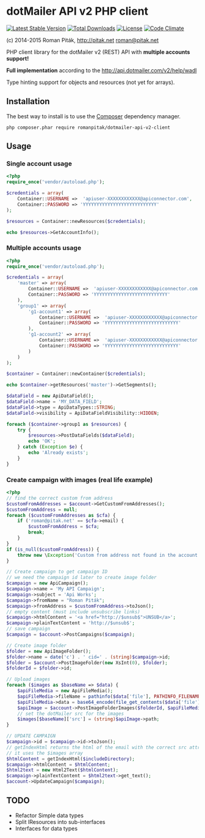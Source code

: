 # dotMailer API v2 PHP client
[![Latest Stable Version](https://img.shields.io/packagist/v/romanpitak/dotmailer-api-v2-client.svg)](https://packagist.org/packages/romanpitak/dotmailer-api-v2-client)
[![Total Downloads](https://img.shields.io/packagist/dt/romanpitak/dotmailer-api-v2-client.svg)](https://packagist.org/packages/romanpitak/dotmailer-api-v2-client) 
[![License](https://img.shields.io/packagist/l/romanpitak/dotmailer-api-v2-client.svg)](https://packagist.org/packages/romanpitak/dotmailer-api-v2-client)
[![Code Climate](https://codeclimate.com/github/romanpitak/dotMailer-API-v2-PHP-client/badges/gpa.svg)](https://codeclimate.com/github/romanpitak/dotMailer-API-v2-PHP-client)

(c) 2014-2015 Roman Piták, http://pitak.net <roman@pitak.net>

PHP client library for the dotMailer v2 (REST) API with **multiple accounts support!**

**Full implementation** according to the http://api.dotmailer.com/v2/help/wadl

Type hinting support for objects and resources (not yet for arrays).

## Installation
The best way to install is to use the [Composer](https://getcomposer.org/) dependency manager.

```
php composer.phar require romanpitak/dotmailer-api-v2-client
```

## Usage
### Single account usage

```php
<?php
require_once('vendor/autoload.php');

$credentials = array(
    Container::USERNAME =>  'apiuser-XXXXXXXXXXXX@apiconnector.com',
    Container::PASSWORD => 'YYYYYYYYYYYYYYYYYYYYYYYYYYY'
);

$resources = Container::newResources($credentials);

echo $resources->GetAccountInfo();
```

### Multiple accounts usage

```php
<?php
require_once('vendor/autoload.php');

$credentials = array(
    'master' => array(
        Container::USERNAME =>  'apiuser-XXXXXXXXXXXX@apiconnector.com',
        Container::PASSWORD => 'YYYYYYYYYYYYYYYYYYYYYYYYYYY'
    ),
    'group1' => array(
        'g1-account1' => array(
            Container::USERNAME =>  'apiuser-XXXXXXXXXXXX@apiconnector.com',
            Container::PASSWORD => 'YYYYYYYYYYYYYYYYYYYYYYYYYYY'
        ),
        'g1-account2' => array(
            Container::USERNAME =>  'apiuser-XXXXXXXXXXXX@apiconnector.com',
            Container::PASSWORD => 'YYYYYYYYYYYYYYYYYYYYYYYYYYY'
        )
    )
);

$container = Container::newContainer($credentials);

echo $container->getResources('master')->GetSegments();

$dataField = new ApiDataField();
$dataField->name = 'MY_DATA_FIELD';
$dataField->type = ApiDataTypes::STRING;
$dataField->visibility = ApiDataFieldVisibility::HIDDEN;

foreach ($container->group1 as $resources) {
    try {
        $resources->PostDataFields($dataField);
        echo 'OK';
    } catch (Exception $e) {
        echo 'Already exists';
    }
}
```

### Create campaign with images (real life example)

```php
<?php
// find the correct custom from address
$customFromAddresses = $account->GetCustomFromAddresses();
$customFromAddress = null;
foreach ($customFromAddresses as $cfa) {
    if ('roman@pitak.net' == $cfa->email) {
        $customFromAddress = $cfa;
        break;
    }
}
if (is_null($customFromAddress)) {
    throw new \Exception('Custom from address not found in the account.');
}

// Create campaign to get campaign ID
// we need the campaign id later to create image folder
$campaign = new ApiCampaign();
$campaign->name = 'My API Campaign';
$campaign->subject = 'Api Works';
$campaign->fromName = "Roman Piták";
$campaign->fromAddress = $customFromAddress->toJson();
// empty content (must include unsubscribe links)
$campaign->htmlContent = '<a href="http://$unsub$">UNSUB</a>';
$campaign->plainTextContent = 'http://$unsub$';
// save campaign
$campaign = $account->PostCampaigns($campaign);

// Create image folder
$folder = new ApiImageFolder();
$folder->name = date('c') . ' cid=' . (string)$campaign->id;
$folder = $account->PostImageFolder(new XsInt(0), $folder);
$folderId = $folder->id;

// Upload images
foreach ($images as $baseName => $data) {
    $apiFileMedia = new ApiFileMedia();
    $apiFileMedia->fileName = pathinfo($data['file'], PATHINFO_FILENAME);
    $apiFileMedia->data = base64_encode(file_get_contents($data['file']));
    $apiImage = $account->PostImageFolderImages($folderId, $apiFileMedia);
    // set the dotMailer src for the images
    $images[$baseName]['src'] = (string)$apiImage->path;
}

// UPDATE CAMPAIGN
$campaign->id = $campaign->id->toJson();
// getIndexHtml returns the html of the email with the correct src attribute for the images
// it uses the $images array
$htmlContent = getIndexHtml($includeDirectory);
$campaign->htmlContent = $htmlContent;
$html2text = new Html2Text($htmlContent);
$campaign->plainTextContent = $html2text->get_text();
$account->UpdateCampaign($campaign);
```

## TODO
- Refactor Simple data types
- Split IResources into sub-interfaces
- Interfaces for data types

